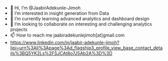 - 👋 Hi, I’m @JaabirAdekunle-Jimoh
- 👀 I’m interested in insight generation from Data
- 🌱 I’m currently learning advanced analytics and dashboard design
- 💞️ I’m looking to collaborate on interesting and challenging analytics projects
- 📫 How to reach me jaabiradekunlejimoh[at]gmail.com
- https://www.linkedin.com/in/jaabir-adekunle-jimoh?lipi=urn%3Ali%3Apage%3Ad_flagship3_profile_view_base_contact_details%3BQ5YK2Ls%2FSJCAt8o7J5Ab2A%3D%3D

<!---
JaabirAdekunle-Jimoh/JaabirAdekunle-Jimoh is a ✨ special ✨ repository because its `README.md` (this file) appears on your GitHub profile.
You can click the Preview link to take a look at your changes.
--->

